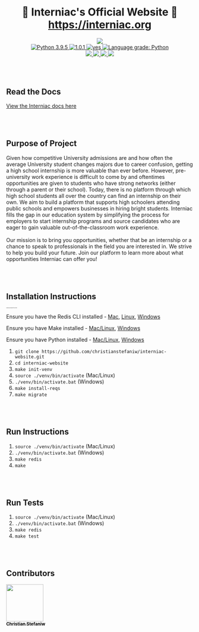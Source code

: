 <div align="center">
    <h1>
    🔨  Interniac's Official Website  🔨 <br>
        <a href='https://www.interniac.org'>https://interniac.org</a>
    </h1>
</div>

<div align='center'>    
        <img src="https://www.interniac.org/static/assets/images/logos/logo-transparent.a2623b276c16.png" />
    </div>

<div align="center">
        <a href="https://www.python.org/downloads/release/python-395/">
            <img src="https://img.shields.io/badge/python-3.9.5-blue.svg" alt="Python 3.9.5" />
        </a>
        <a href="https://github.com/christianstefaniw/interniac-website/releases/">
            <img src="https://img.shields.io/github/release/christianstefaniw/interniac-website.svg" alt="1.0.1" />
        </a>
        <a href="https://github.com/christianstefaniw/interniac-website/graphs/commit-activity">
            <img src="https://img.shields.io/badge/Maintained%3F-yes-green.svg" alt="yes" />
        </a>
        <a href="https://api.codiga.io/project/30834/score/svg"><img alt="Language grade: Python" src="https://api.codiga.io/project/30834/score/svg"/></a>
    </a>
</div>

<div align="center">
      <a href="https://codecov.io/gh/christianstefaniw/interniac-website">
        <img src="https://codecov.io/gh/christianstefaniw/interniac-website/branch/master/graph/badge.svg?token=F09XY8CJOK"/>
      </a>
    <a href="https://www.interniac.org">
        <img src="https://img.shields.io/endpoint?url=https%3A%2F%2Fwww.interniac.org%2Fstats%2Fnum-students%2F">
    </a>
    <a href="https://www.interniac.org">
        <img src="https://img.shields.io/endpoint?url=https%3A%2F%2Fwww.interniac.org%2Fstats%2Fnum-employers%2F">
    </a>
    <a href="https://www.interniac.org">
        <img src="https://img.shields.io/badge/students%20hired-20%2B-green">
    </a>
</div>

<div align='left' style='margin-top: 5rem'>
    <b><h2>Read the Docs</h2></b>
    <a href="https://interniac-docs.netlify.app/">View the Interniac docs here</a>
</div>

<div align="left" style='margin-top: 5rem'>
    <b><h2>Purpose of Project</h2></b>
        Given how competitive University admissions are and how often the average University student changes majors due to career confusion, getting a high school internship is more valuable than ever before. However, pre-university work experience is difficult to come by and oftentimes opportunities are given to students who have strong networks (either through a parent or their school). Today, there is no platform through which high school students all over the country can find an internship on their own. We aim to build a platform that supports high schoolers attending public schools and empowers businesses in hiring bright students. Interniac fills the gap in our education system by simplifying the process for employers to start internship programs and source candidates who are eager to gain valuable out-of-the-classroom work experience. <br> <br>
        Our mission is to bring you opportunities, whether that be an internship or a chance to speak to professionals in the field you are interested in. We strive to help you build your future. Join our platform to learn more about what opportunities Interniac can offer you! 
</div>

<div align="left" style='margin-top: 5rem'>
    <b><h2>Installation Instructions</h2></b>
    <p style='font-size: 2px'><i>contact repo owner for env file</i></p>
    <p>Ensure you have the Redis CLI installed - <a href="https://phoenixnap.com/kb/install-redis-on-mac">Mac</a>, <a href="https://redis.io/topics/quickstart">Linux</a>, <a href="https://redis.com/blog/redis-on-windows-10/">Windows</a> </p>
    <p>Ensure you have Make installed - <a href="https://ftp.gnu.org/gnu/make/">Mac/Linux</a>, <a href="http://gnuwin32.sourceforge.net/packages/make.htm">Windows</a> </p>
    <p>Ensure you have Python installed - <a href="https://www.python.org/downloads/">Mac/Linux</a>, <a href="https://www.python.org/downloads/windows/">Windows</a>
    <ol>
        <li><code>git clone https://github.com/christianstefaniw/interniac-website.git </code></li>
        <li><code>cd interniac-website</code></li>
        <li><code>make init-venv</code></li>
        <li><code>source ./venv/bin/activate</code> (Mac/Linux)</li>
        <li><code>./venv/bin/activate.bat</code> (Windows)</li>
        <li><code>make install-reqs</code></li>
        <li><code>make migrate</code></li>
    </ol>
</div>

<div align="left" style='margin-top: 5rem'>
    <b><h2>Run Instructions</h2></b>
    <ol>
    <li><code>source ./venv/bin/activate</code> (Mac/Linux)</li>
        <li><code>./venv/bin/activate.bat</code> (Windows)</li>        <li><code>make redis</code></li>
        <li><code>make</code></li>
            </ol>
</div>

<div align="left" style='margin-top: 5rem'>
    <b><h2>Run Tests</h2></b>
    <ol>
        <li><code>source ./venv/bin/activate</code> (Mac/Linux)</li>
        <li><code>./venv/bin/activate.bat</code> (Windows)</li>
        <li><code>make redis</code></li>
        <li><code>make test</code></li>
            </ol>
</div>

<div align="left" style='margin-top: 5rem'>
<b><h2>Contributors</h2></b>
<a style='color: #000' href="https://github.com/christianstefaniw"> 
    <div>
    <img src="https://avatars.githubusercontent.com/u/67922410?v=4" width="100px;"/><br /><sub><b>Christian Stefaniw</b></sub>
    </div>
</a>
</div>

